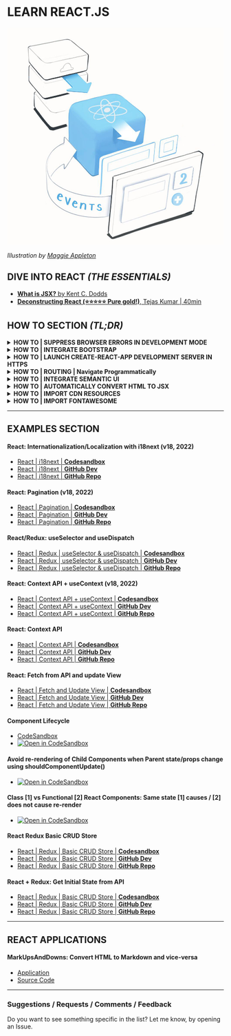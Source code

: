 # LEARN REACT.JS

![React](./img/MetaphorsofReact_2.0.012.jpg)

_Illustration by [Maggie Appleton](https://maggieappleton.com/)_

<h2>DIVE INTO REACT <em>(THE ESSENTIALS)</em></h2>

- [**What is JSX?** by Kent C. Dodds](https://kentcdodds.com/blog/what-is-jsx)
- [**Deconstructing React (⭐⭐⭐⭐⭐ Pure gold!)**, Tejas Kumar | 40min](https://www.youtube.com/watch?v=f2mMOiCSj5c)

<h2>HOW TO SECTION <em>(TL;DR)</em></h2>

  <!--
  <details>
    <summary><strong>HOW TO | DESCRIPTION</strong></summary>
    <br/>

  > **INSTRUCTIONS**:

  > **DEMO**: [CODESANDBOX]()

  > **REFERENCES & SOURCES**:

  - []()

  </details>
  -->

  <!-- SUPRESS BROWSER ERRORS -->

  <details>
    <summary><strong>HOW TO | SUPPRESS BROWSER ERRORS IN DEVELOPMENT MODE</strong></summary>
    <br/>

  > **INSTRUCTIONS**:
  
  Add the following code snippet in the <head> section of the /public/index.html file:

  ```html
  <script>
    window.addEventListener('error', function(e){
	e.stopImmediatePropagation();	// prevent React's listener from firing
	e.preventDefault();				// prevent the browser's console error message 
    });
  </script>
  </head>
  ```
  > **DEMO**: [CODESANDBOX](https://codesandbox.io/s/reactjs-disable-browser-errors-nql4d)

  > **REFERENCES & SOURCES**:

  - [Source](https://stackoverflow.com/questions/46589819/disable-error-overlay-in-development-mode)

  </details>


  <!-- INTEGRATE BOOTSTRAP -->

  <details>
    <summary><strong>HOW TO | INTEGRATE BOOTSTRAP</strong></summary>
    <br/>

  > **INSTRUCTIONS**:

  Way #1) Using the CSS library

  `index.js:`

  ```jsx
  import 'bootstrap/dist/css/bootstrap.css'
  ```

  [Reference](https://create-react-app.dev/docs/adding-bootstrap/)

  ---
  Way 2.1) Using Components: [react-strap](https://reactstrap.github.io/)

  ```bash
  npm install --save reactstrap
  ```

  ```jsx
  import { Button } from 'reactstrap';

  <Button color="danger">Danger!</Button>
  ```

  ---
  Way 2.2) Using Components: [react-boostrap](https://react-bootstrap.github.io/)

  ```bash
  npm install react-bootstrap bootstrap
  ```

  ```jsx
  import { Button } from 'react-bootstrap';

  <Button variant="danger">Danger</Button>
  ```

  </details>

  <!-- LAUNCH CREATE-REACT-APP DEVELOPMENT SERVER IN HTTPS -->

  <details>
    <summary><strong>HOW TO | LAUNCH CREATE-REACT-APP DEVELOPMENT SERVER IN HTTPS</strong></summary>
    <br/>

  > **INSTRUCTIONS**:

  Create or Edit the file **.env** and add the following line:

  ```
  HTTPS=true
  ```

  </details>
  
  <details>
    <summary><strong>HOW TO | ROUTING | Navigate Programmatically</strong></summary>
    <br/>

  > **INSTRUCTIONS**:

  Class Components:

  ```jsx
  class HomePage extends Component {

    redirectClickHandler(){

      this.props.history.push("/products");

    }

  }
  ```

  Functional Components:

  ```jsx
  function HomePage( props ){

    redirectClickHandler(){

      props.history.push("/products");

    }

  }
  ```

  > **DEMO**: [CODESANDBOX](https://codesandbox.io/s/reactjs-routing-navigate-programmatically-7lilk)

  </details>


  <details>
    <summary><strong>HOW TO | INTEGRATE SEMANTIC UI</strong></summary>
    <br/>

  > **INSTRUCTIONS**:

  1) Using [sematic-ui-css](https://github.com/Semantic-Org/Semantic-UI-CSS):

  ```bash
  npm install sematic-ui-css  
  ```

  OR:

  ```bash
  yarn add sematic-ui-css
  ```

  ```jsx
  import 'semantic-ui-css/semantic.min.css';

  <button class="ui primary basic button">Primary</button>
  <button class="ui secondary basic button">Secondary</button>
  <button class="ui positive basic button">Positive</button>
  <button class="ui negative basic button">Negative</button>
  ```

  2) Using: [semantic-ui-react](https://react.semantic-ui.com/): 

  ```bash
  npm install semantic-ui-react
  ```

  OR:

  ```bash
  yarn add semantic-ui-react
  ```

  ```jsx
  import { Button } from 'semantic-ui-react';

  <Button primary>Primary</Button>
  <Button secondary>Secondary</Button>
  <Button positive>Positive</Button>
  <Button negative>Negative</Button>
  ```

  > **DEMO**: [CODESANDBOX](https://codesandbox.io/s/reactjs-import-semantic-ui-m80x9)

  </details>

  <details>
    <summary><strong>HOW TO | AUTOMATICALLY CONVERT HTML TO JSX</strong></summary>
    <br/>

  > **(1) Using a (free) online tool**: [HTML-to-JSX](https://transform.tools/html-to-jsx)

  > **(2) Using a VSCode Extension**: [HTML-to-JSX](https://marketplace.visualstudio.com/items?itemName=riazxrazor.html-to-jsx)

  </details>

  <details>
    <summary><strong>HOW TO | IMPORT CDN RESOURCES</strong></summary>
    <br/>

  > **Way #1 - Import the resources in the `index.html` file**:

  ```html
  <head>
    <script src="https://code.jquery.com/jquery-3.1.1.slim.min.js" integrity="sha384-A7FZj7v+d/sdmMqp/nOQwliLvUsJfDHW+k9Omg/a/EheAdgtzNs3hpfag6Ed950n" crossorigin="anonymous"></script>
    <link rel="stylesheet" href="https://stackpath.bootstrapcdn.com/bootstrap/4.4.1/css/bootstrap.min.css" integrity="sha384-Vkoo8x4CGsO3+Hhxv8T/Q5PaXtkKtu6ug5TOeNV6gBiFeWPGFN9MuhOf23Q9Ifjh" crossorigin="anonymous">
  </head>
  ```
  > **Way #2 - Use the @import CSS rule inside a local .css or .scss file**:

  `App.css:`

  ```css
	@import 'https://cdnjs.cloudflare.com/ajax/libs/bulma/0.6.2/css/bulma.min.css';
  ```

  ```jsx
  import './App.css';
  ```

  > **DEMO**: [CODESANDBOX](https://codesandbox.io/s/reactjs-import-cdn-resources-c9lt8)

  > **REFERENCES & SOURCES**:

  - [StackOverflow: How to import libraries from cdn in reactjs?](https://stackoverflow.com/questions/42915486/how-to-import-libraries-from-cdn-in-reactjs)

  </details>

  <details>
    <summary><strong>HOW TO | IMPORT FONTAWESOME</strong></summary>
    <br/>

  > **INSTALLATION**:

  ```bash
  npm i --save @fortawesome/fontawesome-svg-core
  npm i --save @fortawesome/free-solid-svg-icons
  npm i --save @fortawesome/react-fontawesome
  ```

  > **USAGE**:

  ```jsx
  import { FontAwesomeIcon } from '@fortawesome/react-fontawesome'
  import { faCoffee } from '@fortawesome/free-solid-svg-icons'

  <FontAwesomeIcon icon={faCoffee}/>
  ```

  > **DEMO**: [CODESANDBOX](https://codesandbox.io/s/reactjs-fontawesome-2tw42)

  > **REFERENCES & SOURCES**:

  - [https://scotch.io/tutorials/using-font-awesome-5-with-react](https://scotch.io/tutorials/using-font-awesome-5-with-react)
  - [https://programmingwithmosh.com/react/font-awesome-5-with-react/](https://programmingwithmosh.com/react/font-awesome-5-with-react/)
  - [https://stackoverflow.com/questions/23116591/how-to-include-a-font-awesome-icon-in-reacts-render](https://stackoverflow.com/questions/23116591/how-to-include-a-font-awesome-icon-in-reacts-render)

  </details>

---

<h2>EXAMPLES SECTION</h2>

#### React: Internationalization/Localization with i18next (v18, 2022)

- [React | i18next | **Codesandbox**](https://codesandbox.io/s/github/kostasx/EventLoop/tree/master/learn/react/examples/i18next-basic-setup)
- [React | i18next | **GitHub Dev**](https://github.dev/kostasx/EventLoop/tree/master/learn/react/examples/i18next-basic-setup)
- [React | i18next | **GitHub Repo**](https://github.com/kostasx/EventLoop/tree/master/learn/react/examples/i18next-basic-setup)

#### React: Pagination (v18, 2022)

- [React | Pagination | **Codesandbox**](https://codesandbox.io/s/github/kostasx/EventLoop/tree/master/learn/react/examples/pagination)
- [React | Pagination | **GitHub Dev**](https://github.dev/kostasx/EventLoop/tree/master/learn/react/examples/pagination)
- [React | Pagination | **GitHub Repo**](https://github.com/kostasx/EventLoop/tree/master/learn/react/examples/pagination)

#### React/Redux: useSelector and useDispatch

- [React | Redux | useSelector & useDispatch | **Codesandbox**](https://codesandbox.io/s/github/kostasx/EventLoop/tree/master/learn/react/examples/useselector-usedispatch)
- [React | Redux | useSelector & useDispatch | **GitHub Dev**](https://github.dev/kostasx/EventLoop/tree/master/learn/react/examples/useselector-usedispatch)
- [React | Redux | useSelector & useDispatch | **GitHub Repo**](https://github.com/kostasx/EventLoop/tree/master/learn/react/examples/useselector-usedispatch)

#### React: Context API + useContext (v18, 2022)

- [React | Context API + useContext | **Codesandbox**](https://codesandbox.io/s/github/kostasx/EventLoop/tree/master/learn/react/examples/context-api-useContext)
- [React | Context API + useContext | **GitHub Dev**](https://github.dev/kostasx/EventLoop/tree/master/learn/react/examples/context-api-useContext)
- [React | Context API + useContext | **GitHub Repo**](https://github.com/kostasx/EventLoop/tree/master/learn/react/examples/context-api-useContext)

#### React: Context API

- [React | Context API | **Codesandbox**](https://codesandbox.io/s/github/kostasx/EventLoop/tree/master/learn/react/examples/context-api)
- [React | Context API | **GitHub Dev**](https://github.dev/kostasx/EventLoop/tree/master/learn/react/examples/context-api)
- [React | Context API | **GitHub Repo**](https://github.com/kostasx/EventLoop/tree/master/learn/react/examples/context-api)

#### React: Fetch from API and update View

- [React | Fetch and Update View | **Codesandbox**](https://codesandbox.io/s/github/kostasx/EventLoop/tree/master/learn/react/examples/fetch-and-update-view)
- [React | Fetch and Update View | **GitHub Dev**](https://github.dev/kostasx/EventLoop/tree/master/learn/react/examples/fetch-and-update-view)
- [React | Fetch and Update View | **GitHub Repo**](https://github.com/kostasx/EventLoop/tree/master/learn/react/examples/fetch-and-update-view)

#### Component Lifecycle 
  - [CodeSandbox](https://codesandbox.io/s/v828m8j8x0)
  - [![Open in CodeSandbox](https://img.shields.io/badge/Open%20in-CodeSandbox-blue?style=flat-square&logo=codesandbox)](https://githubbox.com/kostasx/EventLoop/tree/master/learn/react/examples/lifecycle)

#### Avoid re-rendering of Child Components when Parent state/props change using **shouldComponentUpdate()** 
  - [![Open in CodeSandbox](https://img.shields.io/badge/Open%20in-CodeSandbox-blue?style=flat-square&logo=codesandbox)](https://githubbox.com/kostasx/EventLoop/tree/master/learn/react/examples/shouldcomponentupdate)

#### Class [1] vs Functional [2] React Components: Same state [1] causes / [2] does not cause re-render 
  - [![Open in CodeSandbox](https://img.shields.io/badge/Open%20in-CodeSandbox-blue?style=flat-square&logo=codesandbox)](https://githubbox.com/kostasx/EventLoop/tree/master/learn/react/examples/functional-vs-class-state-updates)

#### React Redux Basic CRUD Store

- [React | Redux | Basic CRUD Store | **Codesandbox**](https://codesandbox.io/s/github/kostasx/EventLoop/tree/master/learn/react/examples/reactjs-redux-crud-store)
- [React | Redux | Basic CRUD Store | **GitHub Dev**](https://github.dev/kostasx/EventLoop/tree/master/learn/react/examples/reactjs-redux-crud-store)
- [React | Redux | Basic CRUD Store | **GitHub Repo**](https://github.com/kostasx/EventLoop/tree/master/learn/react/examples/reactjs-redux-crud-store)

#### React + Redux: Get Initial State from  API

- [React | Redux | Basic CRUD Store | **Codesandbox**](https://codesandbox.io/s/github/kostasx/EventLoop/tree/master/learn/react/examples/redux-initial-state-from-api)
- [React | Redux | Basic CRUD Store | **GitHub Dev**](https://github.dev/kostasx/EventLoop/tree/master/learn/react/examples/redux-initial-state-from-api)
- [React | Redux | Basic CRUD Store | **GitHub Repo**](https://github.com/kostasx/EventLoop/tree/master/learn/react/examples/redux-initial-state-from-api)

---

<h2>REACT APPLICATIONS</h2>

#### MarkUpsAndDowns: Convert HTML to Markdown and vice-versa

- [Application](https://markupdown.netlify.app/)
- [Source Code](https://github.dev/kostasx/MarkUpsAndDowns)

---

### Suggestions / Requests / Comments / Feedback

Do you want to see something specific in the list? Let me know, by opening an Issue.
